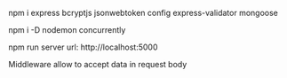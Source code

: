 npm i express bcryptjs jsonwebtoken config express-validator mongoose

npm i -D nodemon concurrently

npm run server
url: http://localhost:5000

Middleware allow to accept data in request body
